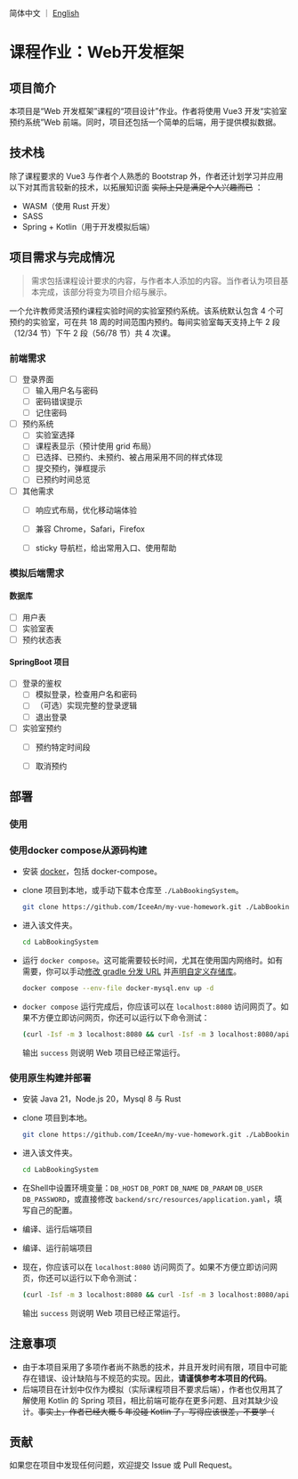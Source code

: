 简体中文 ｜ [English](README.en.md)

# 课程作业：Web开发框架



## 项目简介

本项目是“Web 开发框架”课程的“项目设计”作业。作者将使用 Vue3 开发“实验室预约系统”Web 前端。同时，项目还包括一个简单的后端，用于提供模拟数据。



## 技术栈

除了课程要求的 Vue3 与作者个人熟悉的 Bootstrap 外，作者还计划学习并应用以下对其而言较新的技术，以拓展知识面 ~~实际上只是满足个人兴趣而已~~ ：

- WASM（使用 Rust 开发）
- SASS
- Spring + Kotlin（用于开发模拟后端）



## 项目需求与完成情况

> 需求包括课程设计要求的内容，与作者本人添加的内容。当作者认为项目基本完成，该部分将变为项目介绍与展示。

一个允许教师灵活预约课程实验时间的实验室预约系统。该系统默认包含 4 个可预约的实验室，可在共 18 周的时间范围内预约。每间实验室每天支持上午 2 段（12/34 节）下午 2 段（56/78 节）共 4 次课。

### 前端需求

- [ ] 登录界面
  - [ ] 输入用户名与密码
  - [ ] 密码错误提示
  - [ ] 记住密码
- [ ] 预约系统
  - [ ] 实验室选择
  - [ ] 课程表显示（预计使用 grid 布局）
  - [ ] 已选择、已预约、未预约、被占用采用不同的样式体现
  - [ ] 提交预约，弹框提示
  - [ ] 已预约时间总览

- [ ] 其他需求
  - [ ] 响应式布局，优化移动端体验
  - [ ] 兼容 Chrome，Safari，Firefox
  - [ ] sticky 导航栏，给出常用入口、使用帮助


### 模拟后端需求

#### 数据库

- [ ] 用户表
- [ ] 实验室表
- [ ] 预约状态表

#### SpringBoot 项目

- [ ] 登录的鉴权
  - [ ] 模拟登录，检查用户名和密码
  - [ ] （可选）实现完整的登录逻辑
  - [ ] 退出登录
- [ ] 实验室预约
  - [ ] 预约特定时间段
  - [ ] 取消预约


## 部署

### 使用

### 使用docker compose从源码构建

- 安装 [docker](https://www.docker.com)，包括 docker-compose。

- clone 项目到本地，或手动下载本仓库至 `./LabBookingSystem`。

  ```bash
  git clone https://github.com/IceeAn/my-vue-homework.git ./LabBookingSystem
  ```

- 进入该文件夹。

  ```bash
  cd LabBookingSystem
  ```

- 运行 `docker compose`。这可能需要较长时间，尤其在使用国内网络时。如有需要，你可以手动[修改 gradle 分发 URL](https://docs.gradle.org/current/userguide/gradle_wrapper.html#sec:adding_wrapper) 并[声明自定义存储库](https://docs.gradle.org/current/userguide/declaring_repositories.html#sec:declaring_custom_repository)。

  ```bash
  docker compose --env-file docker-mysql.env up -d
  ```

- `docker compose` 运行完成后，你应该可以在 `localhost:8080` 访问网页了。如果不方便立即访问网页，你还可以运行以下命令测试：

  ```bash
  (curl -Isf -m 3 localhost:8080 && curl -Isf -m 3 localhost:8080/api/test-status) > /dev/null && echo "success" || echo "failed"
  ```

  输出 `success` 则说明 Web 项目已经正常运行。

### 使用原生构建并部署

- 安装 Java 21，Node.js 20，Mysql 8 与 Rust

- clone 项目到本地。

  ```bash
  git clone https://github.com/IceeAn/my-vue-homework.git ./LabBookingSystem
  ```

- 进入该文件夹。

  ```bash
  cd LabBookingSystem
  ```

- 在Shell中设置环境变量：`DB_HOST` `DB_PORT` `DB_NAME` `DB_PARAM` `DB_USER` `DB_PASSWORD`，或直接修改 `backend/src/resources/application.yaml`，填写自己的配置。

- 编译、运行后端项目

- 编译、运行前端项目

- 现在，你应该可以在 `localhost:8080` 访问网页了。如果不方便立即访问网页，你还可以运行以下命令测试：

  ```bash
  (curl -Isf -m 3 localhost:8080 && curl -Isf -m 3 localhost:8080/api/test-status) > /dev/null && echo "success" || echo "failed"
  ```

  输出 `success` 则说明 Web 项目已经正常运行。


## 注意事项

- 由于本项目采用了多项作者尚不熟悉的技术，并且开发时间有限，项目中可能存在错误、设计缺陷与不规范的实现。因此，**请谨慎参考本项目的代码**。
- 后端项目在计划中仅作为模拟（实际课程项目不要求后端），作者也仅用其了解使用 Kotlin 的 Spring 项目，相比前端可能存在更多问题、且对其缺少设计。~~事实上，作者已经大概 5 年没碰 Kotlin 了，写得应该很差，不要学（~~



## 贡献

如果您在项目中发现任何问题，欢迎提交 Issue 或 Pull Request。